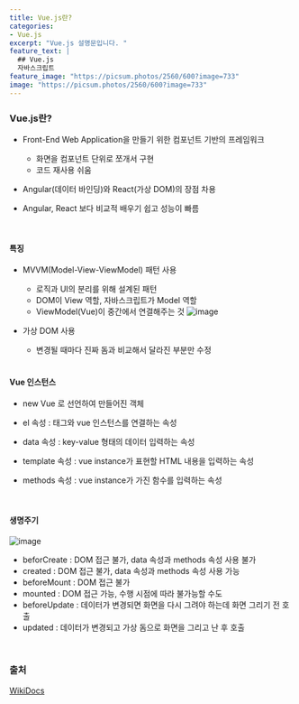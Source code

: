 ```yaml
---
title: Vue.js란?
categories:
- Vue.js
excerpt: "Vue.js 설명문입니다. "
feature_text: |
  ## Vue.js
  자바스크립트
feature_image: "https://picsum.photos/2560/600?image=733"
image: "https://picsum.photos/2560/600?image=733"
---
```


### Vue.js란?
- Front-End Web Application을 만들기 위한 컴포넌트 기반의 프레임워크
	- 화면을 컴포넌트 단위로 쪼개서 구현
	- 코드 재사용 쉬움
- Angular(데이터 바인딩)와 React(가상 DOM)의 장점 차용
-  Angular, React 보다 비교적 배우기 쉽고 성능이 빠름

    <br/>
  
#### 특징
- MVVM(Model-View-ViewModel) 패턴 사용
	- 로직과 UI의 분리를 위해 설계된 패턴
	- DOM이 View 역할, 자바스크립트가 Model 역할
	- ViewModel(Vue)이 중간에서 연결해주는 것
![image](https://user-images.githubusercontent.com/56823099/195105546-d6ecdb97-dd37-4b18-92c2-6e7d1e866b85.png)
- 가상 DOM 사용
	- 변경될 때마다 진짜 돔과 비교해서 달라진 부분만 수정
  
  <br/>
  
#### Vue 인스턴스
- new Vue 로 선언하여 만들어진 객체
- el 속성 : 태그와 vue 인스턴스를 연결하는 속성
- data 속성 : key-value 형태의 데이터 입력하는 속성
- template 속성 : vue instance가 표현할 HTML 내용을 입력하는 속성
- methods 속성 : vue instance가 가진 함수를 입력하는 속성
  
    <br/>
  
#### 생명주기
![image](https://user-images.githubusercontent.com/56823099/195107958-57ca3065-11eb-4c3e-b8e5-22e1bfbdf93a.png)
  - beforCreate : DOM 접근 불가, data 속성과 methods 속성 사용 불가
  - created : DOM 접근 불가, data 속성과 methods 속성 사용 가능
  - beforeMount : DOM 접근 불가
  - mounted : DOM 접근 가능, 수행 시점에 따라 불가능할 수도
  - beforeUpdate : 데이터가 변경되면 화면을 다시 그려야 하는데 화면 그리기 전 호출
  - updated : 데이터가 변경되고 가상 돔으로 화면을 그리고 난 후 호출
  
   <br/>
  
### 출처
[WikiDocs](https://wikidocs.net/17701#_1)


